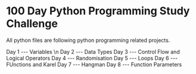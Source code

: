 # 100 Day Python Programming Study Challenge

All python files are following python programming related projects.

Day 1 --- Variables \n
Day 2 --- Data Types
Day 3 --- Control Flow and Logical Operators
Day 4 --- Randomisation
Day 5 --- Loops
Day 6 --- FUnctions and Karel
Day 7 --- Hangman
Day 8 --- Function Parameters

